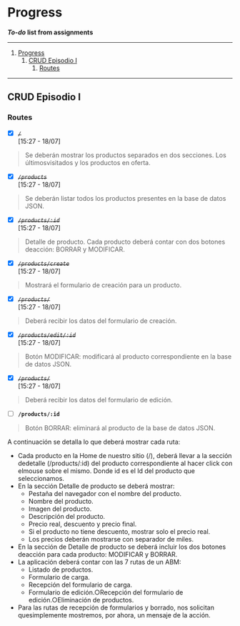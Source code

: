 # Progress
***To-do* list from assignments**

---

1. [Progress](#progress)
   1. [CRUD Episodio I](#crud-episodio-i)
      1. [Routes](#routes)

---

## CRUD Episodio I

### Routes

* [X] ~~*`/` <br>*~~ [15:27  -  18/07]
>Se deberán mostrar los productos separados en dos secciones. Los últimosvisitados y los productos en oferta.

* [X] ~~*`/products` <br>*~~ [15:27  -  18/07]
>Se deberán listar todos los productos presentes en la base de datos JSON.

* [X] ~~*`/products/:id` <br>*~~ [15:27  -  18/07]
>Detalle de producto. Cada producto deberá contar con dos botones deacción: BORRAR y MODIFICAR.

* [X] ~~*`/products/create` <br>*~~ [15:27  -  18/07]
>Mostrará el formulario de creación para un producto.

* [X] ~~*`/products/` <br>*~~ [15:27  -  18/07]
>Deberá recibir los datos del formulario de creación.

* [X] ~~*`/products/edit/:id` <br>*~~ [15:27  -  18/07]
>Botón MODIFICAR: modificará al producto correspondiente en la base de datos JSON.

* [X] ~~*`/products/` <br>*~~ [15:27  -  18/07]
>Deberá recibir los datos del formulario de edición.

* [ ] **`/products/:id`** <br>
>Botón BORRAR: eliminará al producto de la base de datos JSON.


A continuación se detalla lo que deberá mostrar cada ruta:
* Cada producto en la Home de nuestro sitio​ ​(/), ​deberá llevar a la sección dedetalle​ (​/products/:id​) del producto correspondiente al hacer click con elmouse sobre el mismo. Donde ​id​ es el Id del producto que seleccionamos.
* En la sección Detalle de producto se deberá mostrar:
  * Pestaña del navegador con el nombre del producto.
  * Nombre del producto.
  * Imagen del producto.
  * Descripción del producto.
  * Precio real, descuento y precio final.
  * Si el producto no tiene descuento, mostrar solo el precio real.
  * Los precios deberán mostrarse con separador de miles.
* En la sección de Detalle de producto se deberá incluir los dos botones deacción para cada producto: MODIFICAR y BORRAR.
* La aplicación deberá contar con las 7 rutas de un ABM:
  * Listado de productos.
  * Formulario de carga.
  * Recepción del formulario de carga.
  * Formulario de edición.○Recepción del formulario de edición.○Eliminación de productos.
* Para las rutas de recepción de formularios y borrado, nos solicitan quesimplemente mostremos, por ahora, un mensaje de la acción.

